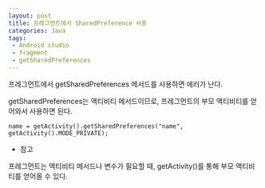 ```yaml
--- 
layout: post
title: 프레그먼트에서 SharedPreference 사용
categories: Java
tags:
 - Android studio
 - fragment 
 - getSharedPreferences
---
```




프레그먼트에서 getSharedPreferences 메서드를 사용하면 에러가 난다. 

getSharedPreferences는 액티비티 메서드이므로, 프레그먼트의 부모 액티비티를 얻어와서 사용하면 된다.  
```
name = getActivity().getSharedPreferences("name", getActivity().MODE_PRIVATE); 
```

* 참고

프레그먼트는 액티비티 메서드나 변수가 필요할 때, getActivity()를 통해 부모 액티비티를 얻어올 수 있다. 








